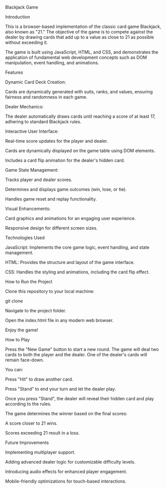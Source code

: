Blackjack Game

Introduction

This is a browser-based implementation of the classic card game Blackjack, also known as "21." The objective of the game is to compete against the dealer by drawing cards that add up to a value as close to 21 as possible without exceeding it.

The game is built using JavaScript, HTML, and CSS, and demonstrates the application of fundamental web development concepts such as DOM manipulation, event handling, and animations.

Features

Dynamic Card Deck Creation:

Cards are dynamically generated with suits, ranks, and values, ensuring fairness and randomness in each game.

Dealer Mechanics:

The dealer automatically draws cards until reaching a score of at least 17, adhering to standard Blackjack rules.

Interactive User Interface:

Real-time score updates for the player and dealer.

Cards are dynamically displayed on the game table using DOM elements.

Includes a card flip animation for the dealer's hidden card.

Game State Management:

Tracks player and dealer scores.

Determines and displays game outcomes (win, lose, or tie).

Handles game reset and replay functionality.

Visual Enhancements:

Card graphics and animations for an engaging user experience.

Responsive design for different screen sizes.

Technologies Used

JavaScript: Implements the core game logic, event handling, and state management.

HTML: Provides the structure and layout of the game interface.

CSS: Handles the styling and animations, including the card flip effect.

How to Run the Project

Clone this repository to your local machine:

git clone <repository-url>

Navigate to the project folder.

Open the index.html file in any modern web browser.

Enjoy the game!

How to Play

Press the "New Game" button to start a new round. The game will deal two cards to both the player and the dealer. One of the dealer's cards will remain face-down.

You can:

Press "Hit" to draw another card.

Press "Stand" to end your turn and let the dealer play.

Once you press "Stand", the dealer will reveal their hidden card and play according to the rules.

The game determines the winner based on the final scores:

A score closer to 21 wins.

Scores exceeding 21 result in a loss.

Future Improvements

Implementing multiplayer support.

Adding advanced dealer logic for customizable difficulty levels.

Introducing audio effects for enhanced player engagement.

Mobile-friendly optimizations for touch-based interactions.


